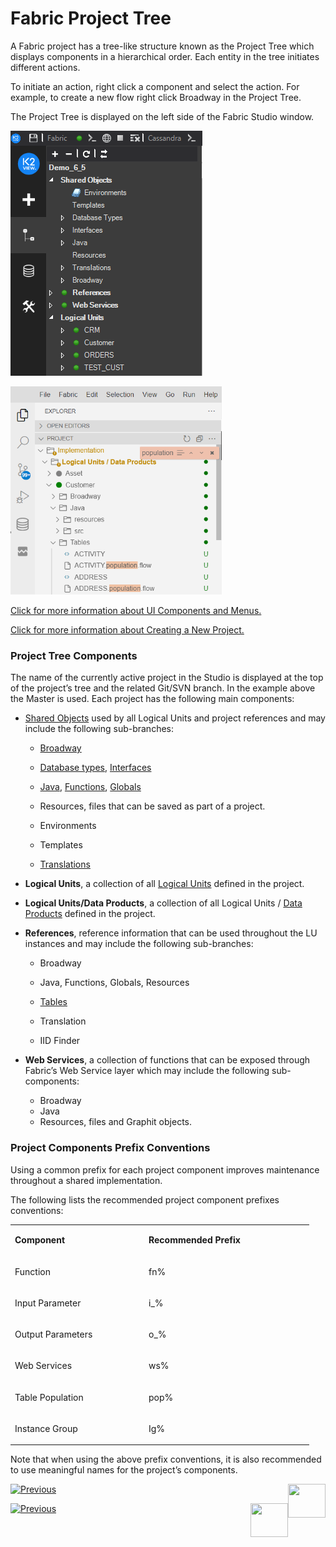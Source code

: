 # Fabric Project Tree

A Fabric project has a tree-like structure known as the Project Tree which displays components in a hierarchical order. Each entity in the tree initiates different actions.

To initiate an action, right click a component and select the action. For example, to create a new flow right click Broadway in the Project Tree.

The Project Tree is displayed on the left side of the Fabric Studio window.

<studio>

![image](../../articles/13_LUDB_viewer_and_studio_debug_capabilities/images/Logical_Units_Tree.png)

</studio>

<web>

<img src="images/web/21_1_filter_doc_tree.PNG" style="zoom:67%;" />

</web>

[Click for more information about UI Components and Menus.](01_UI_components_and_menus.md)

[Click for more information about Creating a New Project.](05_creating_a_new_project.md) 

### Project Tree Components

The name of the currently active project in the Studio is displayed at the top of the project’s tree and the related Git/SVN branch. In the example above the Master is used.
Each project has the following main components: 

* [Shared Objects](/articles/04_fabric_studio/12_shared_objects.md) used by all Logical Units and project references and may include the following sub-branches:
  * [Broadway](/articles/19_Broadway/01_broadway_overview.md)
  
  * [Database types](/articles/05_DB_interfaces/03_DB_interfaces_overview.md), [Interfaces](/articles/05_DB_interfaces/01_interfaces_overview.md) 
  
  * [Java](/articles/07_table_population/06_table_population_transformation_rules.md), [Functions](/articles/07_table_population/08_project_functions.md), [Globals](/articles/08_globals/01_globals_overview.md) 
  
  * Resources, files that can be saved as part of a project. 
  
    <studio>

  * Environments 
  
  * Templates
  
  * [Translations](/articles/09_translations/01_translations_overview_and_use_cases.md) 

 
* **Logical Units**, a collection of all [Logical Units](/articles/03_logical_units/01_LU_overview.md) defined in the project.

    </studio>
    
    <web>
 
* **Logical Units/Data Products**, a collection of all Logical Units / [Data Products](/articles/03_logical_units/01_LU_overview.md) defined in the project.
 
    </web>
  
* **References**, reference information that can be used throughout the LU instances and may include the following sub-branches:
  
  * Broadway
  
  * Java, Functions, Globals, Resources
  
  * [Tables](/articles/07_table_population/01_table_population_overview.md)
  
    <studio>
  
  * Translation
  
  * IID Finder
  
    </studio>
  
* **Web Services**, a collection of functions that can be exposed through Fabric’s Web Service layer which may include the following sub-components:
  
  * Broadway
  * Java
  * Resources, files and Graphit objects.


### Project Components Prefix Conventions 

Using a common prefix for each project component improves maintenance throughout a shared implementation.

The following lists the recommended project component prefixes conventions:

<table>
<tbody>
<tr>
<td width="200">
<p><Strong>Component</Strong></p>
</td>
<td width="250">
<p><Strong>Recommended Prefix</Strong></p>
</td>
</tr>
<tr>
<td width="166">
<p>Function</p>
</td>
<td width="136">
<p>fn%</p>
</td>
</tr>
<tr>
<td width="166">
<p>Input Parameter</p>
</td>
<td width="136">
<p>i_%</p>
</td>
</tr>
<tr>
<td width="166">
<p>Output Parameters</p>
</td>
<td width="136">
<p>o_%</p>
</td>
</tr>
<tr>
<td width="166">
<p>Web Services</p>
</td>
<td width="136">
<p>ws%</p>
</td>
</tr>
<tr>
<td width="166">
<p>Table Population</p>
</td>
<td width="136">
<p>pop%</p>
</td>
</tr>
<tr>
<td width="166">
<p>Instance Group</p>
</td>
<td width="136">
<p>Ig%</p>
</td>
</tr>
</tbody>
</table>


Note that when using the above prefix conventions, it is also recommended to use meaningful names for the project’s components.

<studio>

[![Previous](/articles/images/Previous.png)](05_creating_a_new_project.md)[<img align="right" width="60" height="54" src="/articles/images/Next.png">](06_adding_fabric_projects_to_version_control.md)

</studio>

<web>

[![Previous](/articles/images/Previous.png)](05_creating_a_new_project.md)[<img align="right" width="60" height="54" src="/articles/images/Next.png">](11_fabric_studio_exporting_and_importing%20a_fabric_project.md.md)

</web>

